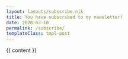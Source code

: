 ```yaml
---
layout: layouts/subscribe.njk
title: You have subscribed to my newsletter!
date: 2020-03-10
permalink: /subscribe/
templateClass: tmpl-post
---
```


{{ content }}
